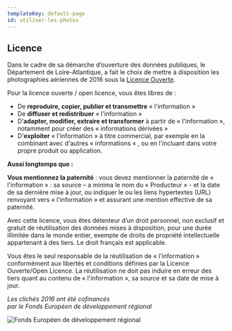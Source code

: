 ```yaml
---
templateKey: default-page
id: utiliser-les-photos
---
```

## Licence

Dans le cadre de sa démarche d’ouverture des données publiques, le Département de Loire-Atlantique, a fait le choix de mettre à disposition les photographies aériennes de 2016 sous la [Licence Ouverte](https://www.etalab.gouv.fr/licence-ouverte-open-licence).

Pour la licence ouverte / open licence, vous êtes libres de :

* De **reproduire, copier, publier et transmettre** « l'information »
* De **diffuser et redistribuer** « l'information »
* D’**adapter, modifier, extraire et transformer** à partir de « l'information », notamment pour créer des « informations dérivées »
* D'**exploiter** « l'information » à titre commercial, par exemple en la combinant avec d'autres « informations « , ou en l'incluant dans votre propre produit ou application.

**Aussi longtemps que :**

**Vous mentionnez la paternité** : vous devez mentionner la paternité de « l'information » : sa source – a minima le nom du « Producteur » - et la date de sa dernière mise à jour, ou indiquer le ou les liens hypertextes (URL) renvoyant vers « l'information » et assurant une mention effective de sa paternité.

Avec cette licence, vous êtes détenteur d’un droit personnel, non exclusif et gratuit de réutilisation des données mises à disposition, pour une durée illimitée dans le monde entier, exempte de droits de propriété intellectuelle appartenant à des tiers. Le droit français est applicable.

Vous êtes le seul responsable de la réutilisation de « l'information » conformément aux libertés et conditions définies par la Licence Ouverte/Open Licence. La réutilisation ne doit pas induire en erreur des tiers quant au contenu de « l'information », sa source et sa date de mise à jour.

_Les clichés 2016 ont été cofinancés_\
_par le Fonds Européen de développement régional_

![Fonds Européen de développement régional](/img/europe-feder250.png)
